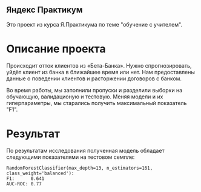 ## Яндекс Практикум
Это проект из курса Я.Практикума по теме "обучение с учителем".
# Описание проекта
Происходит отток клиентов из «Бета-Банка». Нужно спрогнозировать, уйдёт клиент из банка в ближайшее время или нет.
Нам предоставлены данные о поведении клиентов и расторжении договоров с банком.

Во время работы, мы заполнили пропуски и разделили выборки на обучающую, валидационую и тестовую.
Меняя модели и их гиперпараметры, мы старались получить максимальный показатель "F1".
# Результат
По результатам исследования полученная модель обладает следующими показателями на тестовом семпле:
```
RandomForestClassifier(max_depth=13, n_estimators=161, class_weight='balanced'):
F1:      0.641
AUC-ROC: 0.77
```